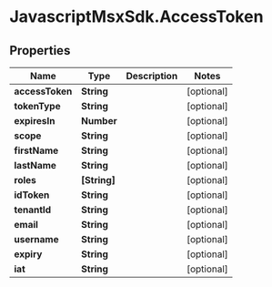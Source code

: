 # JavascriptMsxSdk.AccessToken

## Properties

Name | Type | Description | Notes
------------ | ------------- | ------------- | -------------
**accessToken** | **String** |  | [optional] 
**tokenType** | **String** |  | [optional] 
**expiresIn** | **Number** |  | [optional] 
**scope** | **String** |  | [optional] 
**firstName** | **String** |  | [optional] 
**lastName** | **String** |  | [optional] 
**roles** | **[String]** |  | [optional] 
**idToken** | **String** |  | [optional] 
**tenantId** | **String** |  | [optional] 
**email** | **String** |  | [optional] 
**username** | **String** |  | [optional] 
**expiry** | **String** |  | [optional] 
**iat** | **String** |  | [optional] 


